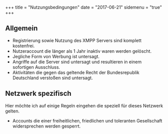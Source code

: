 +++
title = "Nutzungsbedingungen"
date = "2017-06-21"
sidemenu = "true"
+++

## Allgemein

* Registrierung sowie Nutzung des XMPP Servers sind komplett kostenfrei.
* Nutzeraccount die länger als 1 Jahr inaktiv waren werden gelöscht.
* Jegliche Form von Werbung ist untersagt.
* Angriffe auf die Server sind untersagt und resultieren in einem sofortigen Ausschluss.
* Aktivitäten die gegen das geltende Recht der Bundesrepublik Deutschland verstoßen sind untersagt.


## Netzwerk spezifisch
Hier möchte ich auf einige Regeln eingehen die speziell für dieses Netzwerk gelten.

* Accounts die einer freiheitlichen, friedlichen und toleranten Gesellschaft widersprechen werden gesperrt.
